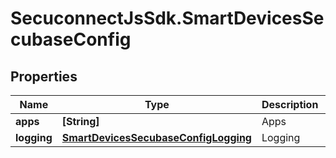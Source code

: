 # SecuconnectJsSdk.SmartDevicesSecubaseConfig

## Properties
Name | Type | Description | Notes
------------ | ------------- | ------------- | -------------
**apps** | **[String]** | Apps | [optional] 
**logging** | [**SmartDevicesSecubaseConfigLogging**](SmartDevicesSecubaseConfigLogging.md) | Logging | [optional] 



